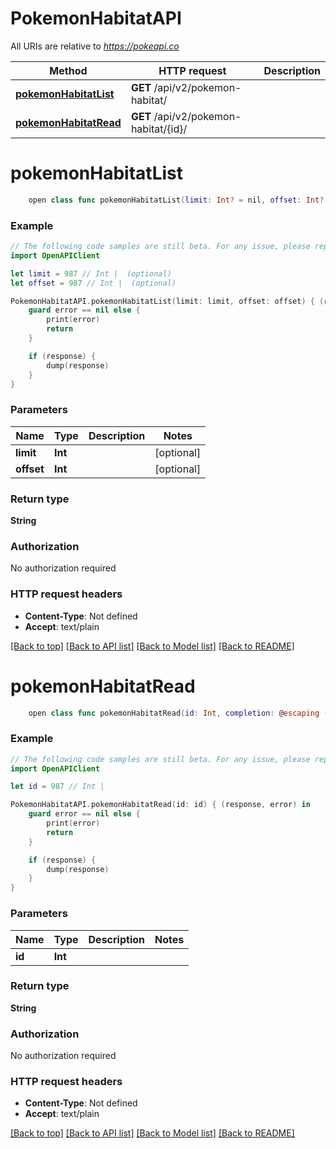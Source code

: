 # PokemonHabitatAPI

All URIs are relative to *https://pokeapi.co*

Method | HTTP request | Description
------------- | ------------- | -------------
[**pokemonHabitatList**](PokemonHabitatAPI.md#pokemonhabitatlist) | **GET** /api/v2/pokemon-habitat/ | 
[**pokemonHabitatRead**](PokemonHabitatAPI.md#pokemonhabitatread) | **GET** /api/v2/pokemon-habitat/{id}/ | 


# **pokemonHabitatList**
```swift
    open class func pokemonHabitatList(limit: Int? = nil, offset: Int? = nil, completion: @escaping (_ data: String?, _ error: Error?) -> Void)
```



### Example
```swift
// The following code samples are still beta. For any issue, please report via http://github.com/OpenAPITools/openapi-generator/issues/new
import OpenAPIClient

let limit = 987 // Int |  (optional)
let offset = 987 // Int |  (optional)

PokemonHabitatAPI.pokemonHabitatList(limit: limit, offset: offset) { (response, error) in
    guard error == nil else {
        print(error)
        return
    }

    if (response) {
        dump(response)
    }
}
```

### Parameters

Name | Type | Description  | Notes
------------- | ------------- | ------------- | -------------
 **limit** | **Int** |  | [optional] 
 **offset** | **Int** |  | [optional] 

### Return type

**String**

### Authorization

No authorization required

### HTTP request headers

 - **Content-Type**: Not defined
 - **Accept**: text/plain

[[Back to top]](#) [[Back to API list]](../README.md#documentation-for-api-endpoints) [[Back to Model list]](../README.md#documentation-for-models) [[Back to README]](../README.md)

# **pokemonHabitatRead**
```swift
    open class func pokemonHabitatRead(id: Int, completion: @escaping (_ data: String?, _ error: Error?) -> Void)
```



### Example
```swift
// The following code samples are still beta. For any issue, please report via http://github.com/OpenAPITools/openapi-generator/issues/new
import OpenAPIClient

let id = 987 // Int | 

PokemonHabitatAPI.pokemonHabitatRead(id: id) { (response, error) in
    guard error == nil else {
        print(error)
        return
    }

    if (response) {
        dump(response)
    }
}
```

### Parameters

Name | Type | Description  | Notes
------------- | ------------- | ------------- | -------------
 **id** | **Int** |  | 

### Return type

**String**

### Authorization

No authorization required

### HTTP request headers

 - **Content-Type**: Not defined
 - **Accept**: text/plain

[[Back to top]](#) [[Back to API list]](../README.md#documentation-for-api-endpoints) [[Back to Model list]](../README.md#documentation-for-models) [[Back to README]](../README.md)

